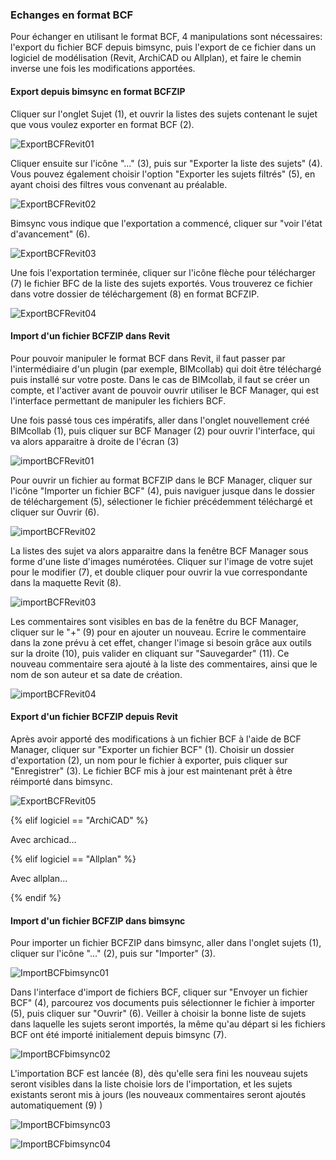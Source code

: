 ### Echanges en format BCF 

Pour échanger en utilisant le format BCF, 4 manipulations sont nécessaires: l'export du fichier BCF depuis bimsync, puis l'export de ce fichier dans un logiciel de modélisation (Revit, ArchiCAD ou Allplan), et faire le chemin inverse une fois les modifications apportées.

#### Export depuis bimsync en format BCFZIP

Cliquer sur l'onglet Sujet (1), et ouvrir la listes des sujets contenant le sujet que vous voulez exporter en format BCF (2).

![ExportBCFRevit01](/02_Modelisation/00_communs/images/export-bcf/ExportBCFRevit01.PNG)

Cliquer ensuite sur l'icône "..." (3), puis sur "Exporter la liste des sujets" (4). Vous pouvez également choisir l'option "Exporter les sujets filtrés" (5), en ayant choisi des filtres vous convenant au préalable.

![ExportBCFRevit02](/02_Modelisation/00_communs/images/export-bcf/ExportBCFRevit02.PNG)

Bimsync vous indique que l'exportation a commencé, cliquer sur "voir l'état d'avancement" (6).

![ExportBCFRevit03](/02_Modelisation/00_communs/images/export-bcf/ExportBCFRevit03.PNG)

Une fois l'exportation terminée, cliquer sur l'icône flèche pour télécharger (7) le fichier BFC de la liste des sujets exportés. Vous trouverez ce fichier dans votre dossier de téléchargement (8) en format BCFZIP.

![ExportBCFRevit04](/02_Modelisation/00_communs/images/export-bcf/ExportBCFRevit04.PNG)

#### Import d'un fichier BCFZIP dans Revit

Pour pouvoir manipuler le format BCF dans Revit, il faut passer par l'intermédiaire d'un plugin (par exemple, BIMcollab) qui doit être téléchargé puis installé sur votre poste. Dans le cas de BIMcollab, il faut se créer un compte, et l'activer avant de pouvoir ouvrir utiliser le BCF Manager, qui est l'interface permettant de manipuler les fichiers BCF. 

Une fois passé tous ces impératifs, aller dans l'onglet nouvellement créé BIMcollab (1), puis  cliquer sur BCF Manager (2) pour ouvrir l'interface, qui va alors apparaitre à droite de l'écran (3)

![importBCFRevit01](/02_Modelisation/00_communs/images/import-bcf/ImportBCFRevit01.PNG)

Pour ouvrir un fichier au format BCFZIP dans le BCF Manager, cliquer sur l'icône "Importer un fichier BCF" (4), puis naviguer jusque dans le dossier de téléchargement (5), sélectioner le fichier précédemment téléchargé et cliquer sur Ouvrir (6).

![importBCFRevit02](/02_Modelisation/00_communs/images/import-bcf/ImportBCFRevit02.PNG)

La listes des sujet va alors apparaitre dans la fenêtre BCF Manager sous forme d'une liste d'images numérotées. Cliquer sur l'image de votre sujet pour le modifier (7), et double cliquer pour ouvrir la vue correspondante dans la maquette Revit (8).

![importBCFRevit03](/02_Modelisation/00_communs/images/import-bcf/ImportBCFRevit03.PNG)

Les commentaires sont visibles en bas de la fenêtre du BCF Manager, cliquer sur le "+" (9) pour en ajouter un nouveau. Ecrire le commentaire dans la zone prévu à cet effet, changer l'image si besoin grâce aux outils sur la droite (10), puis valider en cliquant sur "Sauvegarder" (11). Ce nouveau commentaire sera ajouté à la liste des commentaires, ainsi que le nom de son auteur et sa date de création.

![importBCFRevit04](/02_Modelisation/00_communs/images/import-bcf/ImportBCFRevit04.PNG)

#### Export d'un fichier BCFZIP depuis Revit

Après avoir apporté des modifications à un fichier BCF à l'aide de BCF Manager, cliquer sur "Exporter un fichier BCF" (1).
Choisir un dossier d'exportation (2), un nom pour le fichier à exporter, puis cliquer sur "Enregistrer" (3). Le fichier BCF mis à jour est maintenant prêt à être réimporté dans bimsync.

![ExportBCFRevit05](/02_Modelisation/00_communs/images/export-bcf/ExportBCFRevit05.PNG)

{% elif logiciel == "ArchiCAD" %}

Avec archicad...

{% elif logiciel == "Allplan" %}

Avec allplan...

{% endif %}

#### Import d'un fichier BCFZIP dans bimsync

Pour importer un fichier BCFZIP dans bimsync, aller dans l'onglet sujets (1), cliquer sur l'icône "..." (2), puis sur "Importer" (3).

![ImportBCFbimsync01](/02_Modelisation/00_communs/images/import-bcf/ImportBCFbimsync01.PNG)

Dans l'interface d'import de fichiers BCF, cliquer sur "Envoyer un fichier BCF" (4), parcourez vos documents puis sélectionner le fichier à importer (5), puis cliquer sur "Ouvrir" (6). Veiller à choisir la bonne liste de sujets dans laquelle les sujets seront importés, la même qu'au départ si les fichiers BCF ont été importé initialement depuis bimsync (7).

![ImportBCFbimsync02](/02_Modelisation/00_communs/images/import-bcf/ImportBCFbimsync02.PNG)

L'importation BCF est lancée (8), dès qu'elle sera fini les nouveau sujets seront visibles dans la liste choisie lors de l'importation, et les sujets existants seront mis à jours (les nouveaux commentaires seront ajoutés automatiquement (9) )

![ImportBCFbimsync03](/02_Modelisation/00_communs/images/import-bcf/ImportBCFbimsync03.PNG)

![ImportBCFbimsync04](/02_Modelisation/00_communs/images/import-bcf/ImportBCFbimsync04.PNG)